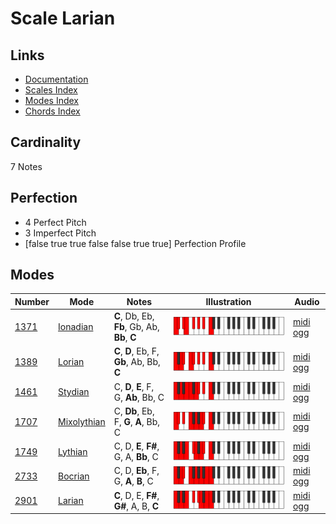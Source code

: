 # Scale Larian

## Links

- [Documentation](index.md)
- [Scales Index](Scales.md)
- [Modes Index](Modes.md)
- [Chords Index](Chords.md)

## Cardinality

7 Notes

## Perfection

- 4 Perfect Pitch
- 3 Imperfect Pitch
- [false true true false false true true] Perfection Profile

## Modes

| Number | Mode | Notes | Illustration | Audio |
|--------|------|-------|--------------|-------|
| [1371](https://ianring.com/musictheory/scales/1371) | [Ionadian](ModeIonadian.md) | **C**, Db, Eb, **Fb**, Gb, Ab, **Bb**, **C** | ![CNaturalIonadian](ModeCNaturalIonadian.png) | [midi](ModeCNaturalIonadian.mid) [ogg](ModeCNaturalIonadian.ogg) | 
| [1389](https://ianring.com/musictheory/scales/1389) | [Lorian](ModeLorian.md) | **C**, **D**, Eb, F, **Gb**, Ab, Bb, **C** | ![CNaturalLorian](ModeCNaturalLorian.png) | [midi](ModeCNaturalLorian.mid) [ogg](ModeCNaturalLorian.ogg) | 
| [1461](https://ianring.com/musictheory/scales/1461) | [Stydian](ModeStydian.md) | C, **D**, **E**, F, G, **Ab**, Bb, C | ![CNaturalStydian](ModeCNaturalStydian.png) | [midi](ModeCNaturalStydian.mid) [ogg](ModeCNaturalStydian.ogg) | 
| [1707](https://ianring.com/musictheory/scales/1707) | [Mixolythian](ModeMixolythian.md) | C, **Db**, Eb, F, **G**, **A**, Bb, C | ![CNaturalMixolythian](ModeCNaturalMixolythian.png) | [midi](ModeCNaturalMixolythian.mid) [ogg](ModeCNaturalMixolythian.ogg) | 
| [1749](https://ianring.com/musictheory/scales/1749) | [Lythian](ModeLythian.md) | C, D, **E**, **F#**, G, A, **Bb**, C | ![CNaturalLythian](ModeCNaturalLythian.png) | [midi](ModeCNaturalLythian.mid) [ogg](ModeCNaturalLythian.ogg) | 
| [2733](https://ianring.com/musictheory/scales/2733) | [Bocrian](ModeBocrian.md) | C, D, **Eb**, F, G, **A**, **B**, C | ![CNaturalBocrian](ModeCNaturalBocrian.png) | [midi](ModeCNaturalBocrian.mid) [ogg](ModeCNaturalBocrian.ogg) | 
| [2901](https://ianring.com/musictheory/scales/2901) | [Larian](ModeLarian.md) | **C**, D, E, **F#**, **G#**, A, B, **C** | ![CNaturalLarian](ModeCNaturalLarian.png) | [midi](ModeCNaturalLarian.mid) [ogg](ModeCNaturalLarian.ogg) | 
